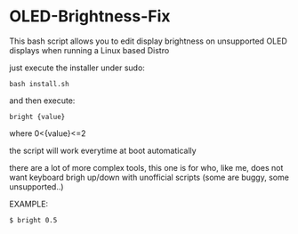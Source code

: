 # OLED-Brightness-Fix

This bash script allows you to edit display brightness on unsupported OLED displays 
when running a Linux based Distro

just execute the installer under sudo:

    bash install.sh

and then execute:
  
    bright {value}
   
where 0<{value}<=2

the script will work everytime at boot automatically

there are a lot of more complex tools, this one is for who, like me, does not want
keyboard brigh up/down with unofficial scripts (some are buggy, some unsupported..)

EXAMPLE:
    
    $ bright 0.5
